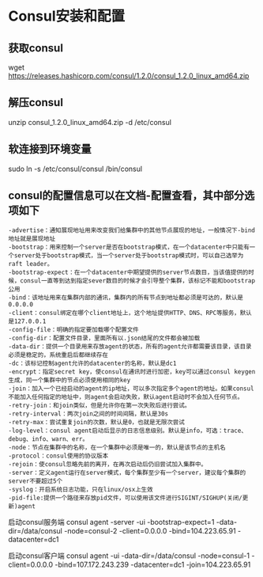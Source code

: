 # Consul安装和配置

## 获取consul

wget <https://releases.hashicorp.com/consul/1.2.0/consul_1.2.0_linux_amd64.zip>

## 解压consul

unzip consul_1.2.0_linux_amd64.zip -d /etc/consul

## 软连接到环境变量

sudo ln -s /etc/consul/consul /bin/consul

## consul的配置信息可以在文档-配置查看，其中部分选项如下

    -advertise：通知展现地址用来改变我们给集群中的其他节点展现的地址，一般情况下-bind地址就是展现地址
    -bootstrap：用来控制一个server是否在bootstrap模式，在一个datacenter中只能有一个server处于bootstrap模式，当一个server处于bootstrap模式时，可以自己选举为raft leader。
    -bootstrap-expect：在一个datacenter中期望提供的server节点数目，当该值提供的时候，consul一直等到达到指定sever数目的时候才会引导整个集群，该标记不能和bootstrap公用
    -bind：该地址用来在集群内部的通讯，集群内的所有节点到地址都必须是可达的，默认是0.0.0.0
    -client：consul绑定在哪个client地址上，这个地址提供HTTP、DNS、RPC等服务，默认是127.0.0.1
    -config-file：明确的指定要加载哪个配置文件
    -config-dir：配置文件目录，里面所有以.json结尾的文件都会被加载
    -data-dir：提供一个目录用来存放agent的状态，所有的agent允许都需要该目录，该目录必须是稳定的，系统重启后都继续存在
    -dc：该标记控制agent允许的datacenter的名称，默认是dc1
    -encrypt：指定secret key，使consul在通讯时进行加密，key可以通过consul keygen生成，同一个集群中的节点必须使用相同的key
    -join：加入一个已经启动的agent的ip地址，可以多次指定多个agent的地址。如果consul不能加入任何指定的地址中，则agent会启动失败，默认agent启动时不会加入任何节点。
    -retry-join：和join类似，但是允许你在第一次失败后进行尝试。
    -retry-interval：两次join之间的时间间隔，默认是30s
    -retry-max：尝试重复join的次数，默认是0，也就是无限次尝试
    -log-level：consul agent启动后显示的日志信息级别。默认是info，可选：trace、debug、info、warn、err。
    -node：节点在集群中的名称，在一个集群中必须是唯一的，默认是该节点的主机名
    -protocol：consul使用的协议版本
    -rejoin：使consul忽略先前的离开，在再次启动后仍旧尝试加入集群中。
    -server：定义agent运行在server模式，每个集群至少有一个server，建议每个集群的server不要超过5个
    -syslog：开启系统日志功能，只在linux/osx上生效
    -pid-file:提供一个路径来存放pid文件，可以使用该文件进行SIGINT/SIGHUP(关闭/更新)agent

启动consul服务端
consul agent -server -ui -bootstrap-expect=1 -data-dir=/data/consul -node=consul-2 -client=0.0.0.0 -bind=104.223.65.91 -datacenter=dc1

启动consul客户端
consul agent -ui -data-dir=/data/consul -node=consul-1 -client=0.0.0.0 -bind=107.172.243.239 -datacenter=dc1 -join=104.223.65.91